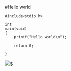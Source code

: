 #Hello world

```
#include<stdio.h>

int
main(void)
{
	printf("Hello world\n");
    
    return 0;
    
}

```

![](/home/zy/Pictures/62526405_p0.jpg)$


